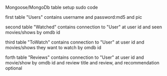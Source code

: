Mongoose/MongoDb table setup sudo code

first table "Users" contains username and password:md5 and pic

second table "Watched" contains connection to "User" at user id and seen movies/shows by omdb id

third table "ToWatch" contains connection to "User" at user id and movies/shows they want to watch by omdb id

forth table "Reviews" contains connection to "User" at user id and movie/show by omdb id and review title and review, and recommendation optional
